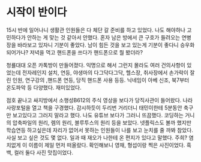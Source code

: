 # 시작이 반이다
15시 반에 일어나니 생활관 인원들은 다 체단 갈 준비를 하고 있었다. 나도 해야하나 고민하다가 안하는 게 맞는 것 같아서 안했다. 혼자 남은 방에서 큰 구호가 들려오는 연병장을 바라보고 있자니 기분이 좋았다. 남이 힘든 것을 보고 있는게 기분이 좋다니 승우화 되어가나? 저녁을 먹고 핸드폰을 쓰다가 핸드폰으로 뭘 봤더라?

 청룔대대 오픈 카톡방이 만들어졌다. 익명으로 해서 그런지 몰라도 여러 건의사항이 있었는데 전자레인지 설치, 연등, 야생마의 다그닥다그닥, 헬스장, 취사장에서 손가락이 잘린 인원, 연구강의 ,핸드폰 연등, 당직 핸드폰 사용 등등. 닉네임이 아베 신조, 북7부터 온도파악 등 다양했다. 재미있었다.

 점호 끝나고 싸지방에서 소행성B612의 주식 영상을 보다가 당직사관이 들어왔다. 나라사랑포털을 열고 책을 구경했다. 감시하듯이 두리번 거리더니 태민이한테 5분동안 축구만 보고있다고 그러지 말라고 했다. 나도 유튜브 보다가 그러니 뜨끔했다. 코딩하는 거니의 압축파일의 원리, 렘의 원리, 블루투스의 원리 등을 보았다. 넷플릭스도 볼까 했지만 학습연등 하고싶은데 자리가 없어서 못하는 인원들이 나를 보고 눈치를 줄 까봐 참았다. 사실 보고 싶은 것도 몇 없다. 일과 때 재오가 나한테 온 편지가 있다고 말했다. 주희? 염치없게 이 이름이 제일 먼저 떠올랐다. 확인해보니 영채, 형섭이랑 찍은 사진이었다. 흑백, 컬러 둘다 사진 맛집이었다.

